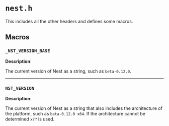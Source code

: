 # `nest.h`

This includes all the other headers and defines some macros.

## Macros

### `_NST_VERSION_BASE`

**Description**:

The current version of Nest as a string, such as `beta-0.12.0`.

---

### `NST_VERSION`

**Description**:

The current version of Nest as a string that also includes the architecture of
the platform, such as `beta-0.12.0 x64`. If the architecture cannot be
determined `x??` is used.
